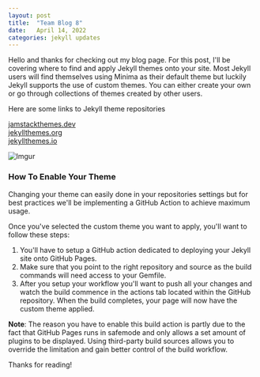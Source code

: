 ```yaml
---
layout: post
title:  "Team Blog 8"
date:   April 14, 2022
categories: jekyll updates
---
```


Hello and thanks for checking out my blog page. For this post, I'll be covering where to find and apply Jekyll themes onto your site. Most Jekyll users will find themselves using Minima as their default theme but luckily Jekyll supports the use of custom themes. You can either create your own or go through collections of themes created by other users.

Here are some links to Jekyll theme repositories

[jamstackthemes.dev][Jam-Stack]<br>
[jekyllthemes.org][Jekyll-Themes]<br>
[jekyllthemes.io][I-O]<br>

![Imgur](https://i.imgur.com/yCvfc7l.png)

<h3>How To Enable Your Theme </h3>

Changing your theme can easily done in your repositories settings but for best practices we'll be implementing a GitHub Action to achieve maximum usage.

Once you've selected the custom theme you want to apply, you'll want to follow these steps:

1. You'll have to setup a GitHub action dedicated to deploying your Jekyll site onto GitHub Pages.<br>
2. Make sure that you point to the right repository and source as the build commands will need access to your Gemfile. 
3. After you setup your workflow you'll want to push all your changes and watch the build commence in the actions tab located within the GitHub repository. When the build completes, your page will now have the custom theme applied.

**Note**: The reason you have to enable this build action is partly due to the fact that GitHub Pages runs in safemode and only allows a set amount of plugins to be displayed. Using third-party build sources allows you to override the limitation and gain better control of the build workflow.

Thanks for reading! 


[Jam-Stack]: https://jamstackthemes.dev/ssg/jekyll/
[Jekyll-Themes]: http://jekyllthemes.org/
[I-O]: https://jekyllthemes.io/
[Doc-1]: https://github.com/marketplace/actions/jekyll-deploy-action
